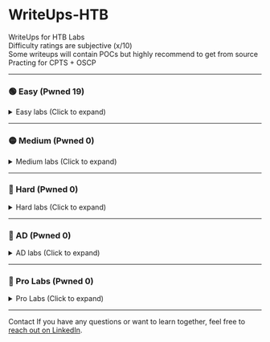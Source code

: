 # WriteUps-HTB
WriteUps for HTB Labs  
Difficulty ratings are subjective (x/10)<br>
Some writeups will contain POCs but highly recommend to get from source<br>
Practing for CPTS + OSCP

---

### 🟢 Easy (Pwned 19)  
<details>
<summary>Easy labs (Click to expand)</summary>

- Knife   – retired (2/10)  
- Sunday  – retired (3/10)  
- Keeper  – retired (1/10)  
- Bashed  – retired (1/10)  
- Beep    – retired (1/10)  
- Armageddon – retired (4/10)
- Blunder - retired (3.5/10)
- Popcorn - retired (1.5/10)
- Postman - retired (4/10)
- Shocker - retired (1/10)
- Access  – retired (3/10)
- Swagshop   - retired (3/10)
- Artic   - retired (2/10)
- Blue    - retired (1/10)
- Buff    - retired (3/10) 
- Devel   - retired (2/10)
- Jerry   - retired (1/10)
- Legacy  - retired (1/10)
- Netmon  - retired (1/10)
- Remote 
- Secnotes
- Broker
- Soccer
- Sau
- Dog
- Help
- Usage
- LinkVortex
- Pandora
- Editorial
- Networked
- Cozyhosting
- Broadlight

</details>

---

### 🟡 Medium (Pwned 0)

<details>
<summary>Medium labs (Click to expand)</summary>
- Chatterbox


</details>

---

### 🔴 Hard (Pwned 0)

<details>
<summary>Hard labs (Click to expand)</summary>

[Place Holder]

</details>

---

### 🔵 AD (Pwned 0)

<details>
<summary>AD labs (Click to expand)</summary>

- Active
- Forest
- Sauna
- Monteverde
- Timelapse
- Return
- Cascade
- Flight
- Blackfield
- Cicada
- Escape
- TheFrizz
- Adagio

</details>

---

### 🔗 Pro Labs (Pwned 0)

<details>
<summary> Pro Labs (Click to expand)</summary>

- Dante
- Offshore

</details>

---

Contact
If you have any questions or want to learn together, feel free to [reach out on LinkedIn](https://www.linkedin.com/in/yourprofile).

